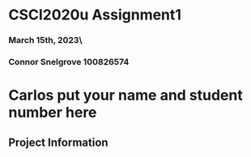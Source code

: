 # CSCI2020u Assignment1
### March 15th, 2023\
### Connor Snelgrove 100826574
# Carlos put your name and student number here
## Project Information

